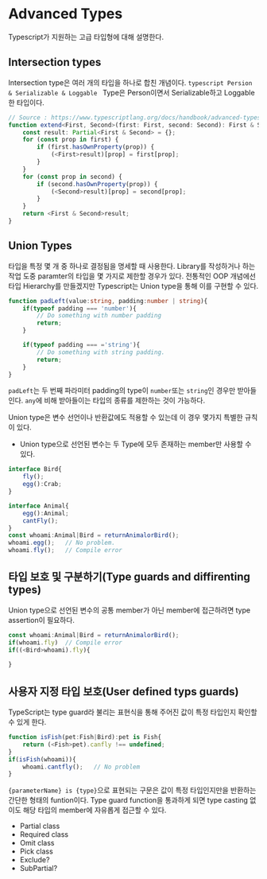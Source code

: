 # Advanced Types
Typescript가 지원하는 고급 타입형에 대해 설명한다.
## Intersection types
Intersection type은 여러 개의 타입을 하나로 합친 개념이다.
```typescript Persion & Serializable & Loggable ``` Type은 Person이면서 Serializable하고 Loggable한 타입이다.
```typescript
// Source : https://www.typescriptlang.org/docs/handbook/advanced-types.html
function extend<First, Second>(first: First, second: Second): First & Second {
    const result: Partial<First & Second> = {};
    for (const prop in first) {
        if (first.hasOwnProperty(prop)) {
            (<First>result)[prop] = first[prop];
        }
    }
    for (const prop in second) {
        if (second.hasOwnProperty(prop)) {
            (<Second>result)[prop] = second[prop];
        }
    }
    return <First & Second>result;
}
```

## Union Types
타입을 특정 몇 개 중 하나로 결정됨을 명세할 때 사용한다. Library를 작성하거나 하는 작업 도중 paramter의 타입을 몇 가지로 제한할 경우가 있다. 전통적인 OOP 개념에선 타입 Hierarchy를 만들겠지만 Typescript는 Union type을 통해 이를 구현할 수 있다.
```typescript
function padLeft(value:string, padding:number | string){
    if(typeof padding === 'number'){
        // Do something with number padding
        return;
    }

    if(typeof padding === ='string'){
        // Do something with string padding.
        return;
    }
}
```
```padLeft```는 두 번째 파라미터 padding의 type이 ```number```또는 ```string```인 경우만 받아들인다. ```any```에 비해 받아들이는 타입의 종류를 제한하는 것이 가능하다.

Union type은 변수 선언이나 반환값에도 적용할 수 있는데 이 경우 몇가지 특별한 규칙이 있다.
- Union type으로 선언된 변수는 두 Type에 모두 존재하는 member만 사용할 수 있다.
```typescript
interface Bird{
    fly();
    egg():Crab;
}

interface Animal{
    egg():Animal;
    cantFly();
}
const whoami:Animal|Bird = returnAnimalorBird();
whoami.egg();   // No problem.
whoami.fly();   // Compile error
```

## 타입 보호 및 구분하기(Type guards and diffirenting types)
Union type으로 선언된 변수의 공통 member가 아닌 member에 접근하려면 type assertion이 필요하다.
```typescript
const whoami:Animal|Bird = returnAnimalorBird();
if(whoami.fly)  // Compile error
if((<Bird>whoami).fly){
    
}
```

## 사용자 지정 타입 보호(User defined typs guards)
TypeScript는 type guard라 불리는 표현식을 통해 주어진 값이 특정 타입인지 확인할 수 있게 한다.
```typescript
function isFish(pet:Fish|Bird):pet is Fish{
    return (<Fish>pet).canfly !== undefined;
}
if(isFish(whoami)){
    whoami.cantfly();   // No problem
}
```
```{parameterName} is {type}```으로 표현되는 구문은 값이 특정 타입인지만을 반환하는 간단한 형태의 funtion이다. Type guard function을 통과하게 되면 type casting 없이도 해당 타입의 member에 자유롭게 접근할 수 있다.

- Partial class
- Required class
- Omit class
- Pick class
- Exclude?
- SubPartial?